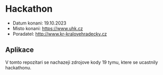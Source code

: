# Hackathon

- Datum konani: 19.10.2023
- Misto konani: https://www.uhk.cz
- Poradatel: http://www.kr-kralovehradecky.cz

## Aplikace

V tomto repozitari se nachazeji zdrojove kody 19 tymu, ktere se ucastnily hackathonu.

